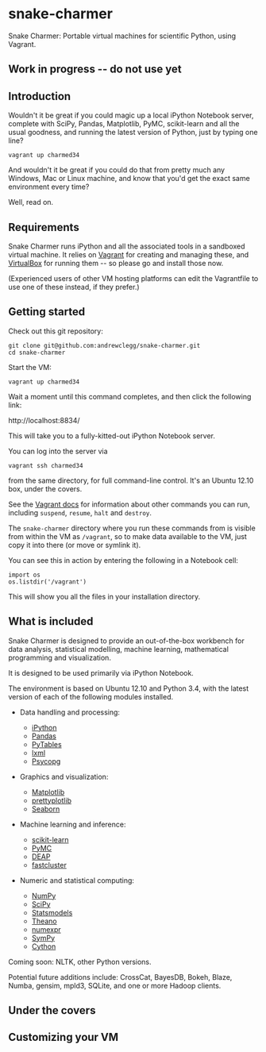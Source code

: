 snake-charmer
=============

Snake Charmer: Portable virtual machines for scientific Python, using Vagrant.

## Work in progress -- do not use yet

Introduction
------------

Wouldn't it be great if you could magic up a local iPython Notebook server,
complete with SciPy, Pandas, Matplotlib, PyMC, scikit-learn and all the usual
goodness, and running the latest version of Python, just by typing one line?

    vagrant up charmed34

And wouldn't it be great if you could do that from pretty much any Windows,
Mac or Linux machine, and know that you'd get the exact same environment every
time?

Well, read on.

Requirements
------------

Snake Charmer runs iPython and all the associated tools in a sandboxed virtual
machine. It relies on [Vagrant](http://www.vagrantup.com/) for creating and
managing these, and [VirtualBox](https://www.virtualbox.org/) for running them
 -- so please go and install those now.

(Experienced users of other VM hosting platforms can edit the Vagrantfile to
use one of these instead, if they prefer.)

Getting started
---------------

Check out this git repository:

    git clone git@github.com:andrewclegg/snake-charmer.git
    cd snake-charmer

Start the VM:

    vagrant up charmed34

Wait a moment until this command completes, and then click the following link:

http://localhost:8834/

This will take you to a fully-kitted-out iPython Notebook server.

You can log into the server via

    vagrant ssh charmed34

from the same directory, for full command-line control. It's an Ubuntu 12.10
box, under the covers.

See the [Vagrant docs](http://docs.vagrantup.com/v2/cli/index.html) for
information about other commands you can run, including `suspend`, `resume`,
`halt` and `destroy`.

The `snake-charmer` directory where you run these commands from is visible
from within the VM as `/vagrant`, so to make data available to the VM,
just copy it into there (or move or symlink it).

You can see this in action by entering the following in a Notebook cell:

    import os
    os.listdir('/vagrant')

This will show you all the files in your installation directory.

What is included
----------------

Snake Charmer is designed to provide an out-of-the-box workbench for data
analysis, statistical modelling, machine learning, mathematical programming
and visualization.

It is designed to be used primarily via iPython Notebook.

The environment is based on Ubuntu 12.10 and Python 3.4, with the latest
version of each of the following modules installed.

* Data handling and processing:
    * [iPython](http://ipython.org/)
    * [Pandas](http://pandas.pydata.org/)
    * [PyTables](http://www.pytables.org/moin)
    * [lxml](http://lxml.de/lxmlhtml.html)
    * [Psycopg](http://initd.org/psycopg/)

* Graphics and visualization:
    * [Matplotlib](http://matplotlib.org/)
    * [prettyplotlib](http://olgabot.github.io/prettyplotlib/)
    * [Seaborn](http://www.stanford.edu/~mwaskom/software/seaborn/)

* Machine learning and inference:
    * [scikit-learn](http://scikit-learn.org/)
    * [PyMC](http://pymc-devs.github.io/pymc/)
    * [DEAP](https://code.google.com/p/deap/)
    * [fastcluster](http://danifold.net/fastcluster.html)

* Numeric and statistical computing:
    * [NumPy](http://www.numpy.org/)
    * [SciPy](http://www.scipy.org/)
    * [Statsmodels](http://statsmodels.sourceforge.net/)
    * [Theano](http://deeplearning.net/software/theano/)
    * [numexpr](https://github.com/pydata/numexpr)
    * [SymPy](http://sympy.org/)
    * [Cython](http://cython.org/)

Coming soon: NLTK, other Python versions.

Potential future additions include: CrossCat, BayesDB, Bokeh, Blaze, Numba,
gensim, mpld3, SQLite, and one or more Hadoop clients.

Under the covers
----------------

Customizing your VM
-------------------



